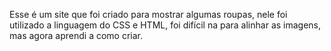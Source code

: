 Esse é um site que foi criado para mostrar algumas roupas, nele foi utilizado a linguagem do CSS e HTML, foi difícil na para alinhar as imagens, mas agora aprendi a como criar.
